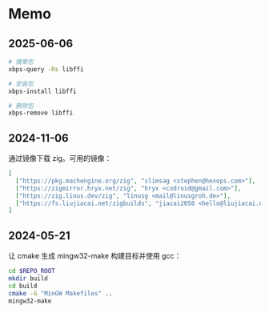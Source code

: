 # Memo

## 2025-06-06

```sh
# 搜索包
xbps-query -Rs libffi

# 安装包
xbps-install libffi

# 删除包
xbps-remove libffi
```

## 2024-11-06

通过镜像下载 zig。可用的镜像：

```json
[
  ["https://pkg.machengine.org/zig", "slimsag <stephen@hexops.com>"],
  ["https://zigmirror.hryx.net/zig", "hryx <codroid@gmail.com>"],
  ["https://zig.linus.dev/zig", "linusg <mail@linusgroh.de>"],
  ["https://fs.liujiacai.net/zigbuilds", "jiacai2050 <hello@liujiacai.net>"]
]
```

## 2024-05-21

让 cmake 生成 mingw32-make 构建目标并使用 gcc：

```sh
cd $REPO_ROOT
mkdir build
cd build
cmake -G "MinGW Makefiles" ..
mingw32-make
```

